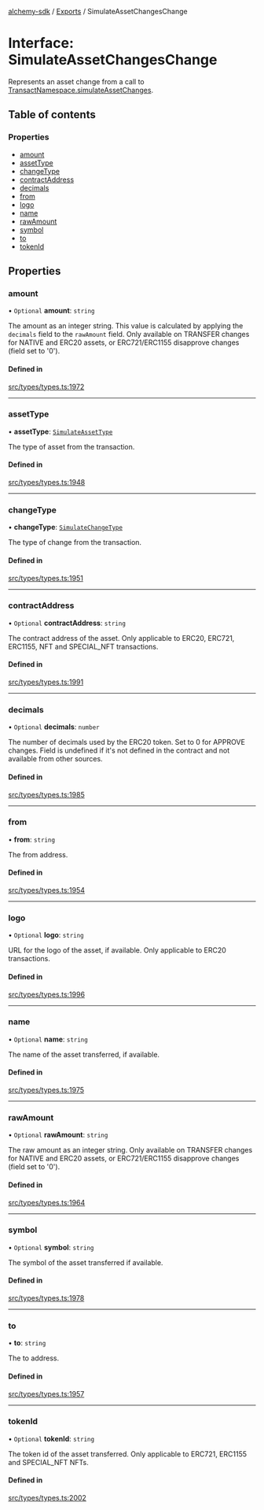 [alchemy-sdk](../README.md) / [Exports](../modules.md) / SimulateAssetChangesChange

# Interface: SimulateAssetChangesChange

Represents an asset change from a call to
[TransactNamespace.simulateAssetChanges](../classes/TransactNamespace.md#simulateassetchanges).

## Table of contents

### Properties

- [amount](SimulateAssetChangesChange.md#amount)
- [assetType](SimulateAssetChangesChange.md#assettype)
- [changeType](SimulateAssetChangesChange.md#changetype)
- [contractAddress](SimulateAssetChangesChange.md#contractaddress)
- [decimals](SimulateAssetChangesChange.md#decimals)
- [from](SimulateAssetChangesChange.md#from)
- [logo](SimulateAssetChangesChange.md#logo)
- [name](SimulateAssetChangesChange.md#name)
- [rawAmount](SimulateAssetChangesChange.md#rawamount)
- [symbol](SimulateAssetChangesChange.md#symbol)
- [to](SimulateAssetChangesChange.md#to)
- [tokenId](SimulateAssetChangesChange.md#tokenid)

## Properties

### amount

• `Optional` **amount**: `string`

The amount as an integer string. This value is calculated by applying the
`decimals` field to the `rawAmount` field. Only available on TRANSFER
changes for NATIVE and ERC20 assets, or ERC721/ERC1155 disapprove changes
(field set to '0').

#### Defined in

[src/types/types.ts:1972](https://github.com/alchemyplatform/alchemy-sdk-js/blob/432c999/src/types/types.ts#L1972)

___

### assetType

• **assetType**: [`SimulateAssetType`](../enums/SimulateAssetType.md)

The type of asset from the transaction.

#### Defined in

[src/types/types.ts:1948](https://github.com/alchemyplatform/alchemy-sdk-js/blob/432c999/src/types/types.ts#L1948)

___

### changeType

• **changeType**: [`SimulateChangeType`](../enums/SimulateChangeType.md)

The type of change from the transaction.

#### Defined in

[src/types/types.ts:1951](https://github.com/alchemyplatform/alchemy-sdk-js/blob/432c999/src/types/types.ts#L1951)

___

### contractAddress

• `Optional` **contractAddress**: `string`

The contract address of the asset. Only applicable to ERC20, ERC721,
ERC1155, NFT and SPECIAL_NFT transactions.

#### Defined in

[src/types/types.ts:1991](https://github.com/alchemyplatform/alchemy-sdk-js/blob/432c999/src/types/types.ts#L1991)

___

### decimals

• `Optional` **decimals**: `number`

The number of decimals used by the ERC20 token. Set to 0 for APPROVE
changes. Field is undefined if it's not defined in the contract and not
available from other sources.

#### Defined in

[src/types/types.ts:1985](https://github.com/alchemyplatform/alchemy-sdk-js/blob/432c999/src/types/types.ts#L1985)

___

### from

• **from**: `string`

The from address.

#### Defined in

[src/types/types.ts:1954](https://github.com/alchemyplatform/alchemy-sdk-js/blob/432c999/src/types/types.ts#L1954)

___

### logo

• `Optional` **logo**: `string`

URL for the logo of the asset, if available. Only applicable to ERC20 transactions.

#### Defined in

[src/types/types.ts:1996](https://github.com/alchemyplatform/alchemy-sdk-js/blob/432c999/src/types/types.ts#L1996)

___

### name

• `Optional` **name**: `string`

The name of the asset transferred, if available.

#### Defined in

[src/types/types.ts:1975](https://github.com/alchemyplatform/alchemy-sdk-js/blob/432c999/src/types/types.ts#L1975)

___

### rawAmount

• `Optional` **rawAmount**: `string`

The raw amount as an integer string. Only available on TRANSFER changes for
NATIVE and ERC20 assets, or ERC721/ERC1155 disapprove changes (field set to
'0').

#### Defined in

[src/types/types.ts:1964](https://github.com/alchemyplatform/alchemy-sdk-js/blob/432c999/src/types/types.ts#L1964)

___

### symbol

• `Optional` **symbol**: `string`

The symbol of the asset transferred if available.

#### Defined in

[src/types/types.ts:1978](https://github.com/alchemyplatform/alchemy-sdk-js/blob/432c999/src/types/types.ts#L1978)

___

### to

• **to**: `string`

The to address.

#### Defined in

[src/types/types.ts:1957](https://github.com/alchemyplatform/alchemy-sdk-js/blob/432c999/src/types/types.ts#L1957)

___

### tokenId

• `Optional` **tokenId**: `string`

The token id of the asset transferred. Only applicable to ERC721,
ERC1155 and SPECIAL_NFT NFTs.

#### Defined in

[src/types/types.ts:2002](https://github.com/alchemyplatform/alchemy-sdk-js/blob/432c999/src/types/types.ts#L2002)
